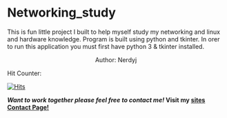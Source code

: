 # Networking_study
This is fun little project I built to help myself study my networking and linux and hardware knowledge. Program is built using python and tkinter.
In orer to run this application you must first have python 3 & tkinter installed.

<p align="center">Author: Nerdyj</p>

Hit Counter:

[![Hits](https://hits.seeyoufarm.com/api/count/incr/badge.svg?url=https%3A%2F%2Fgithub.com%2Fhkyinked%2FZipTied&count_bg=%2379C83D&title_bg=%23555555&icon=hackaday.svg&icon_color=%23E7E7E7&title=hits&edge_flat=false)](nerdyj.com)


<b>*Want to work together please feel free to contact me!* Visit my [sites Contact Page!](https://www.nerdyj.com/#contact)</b>


